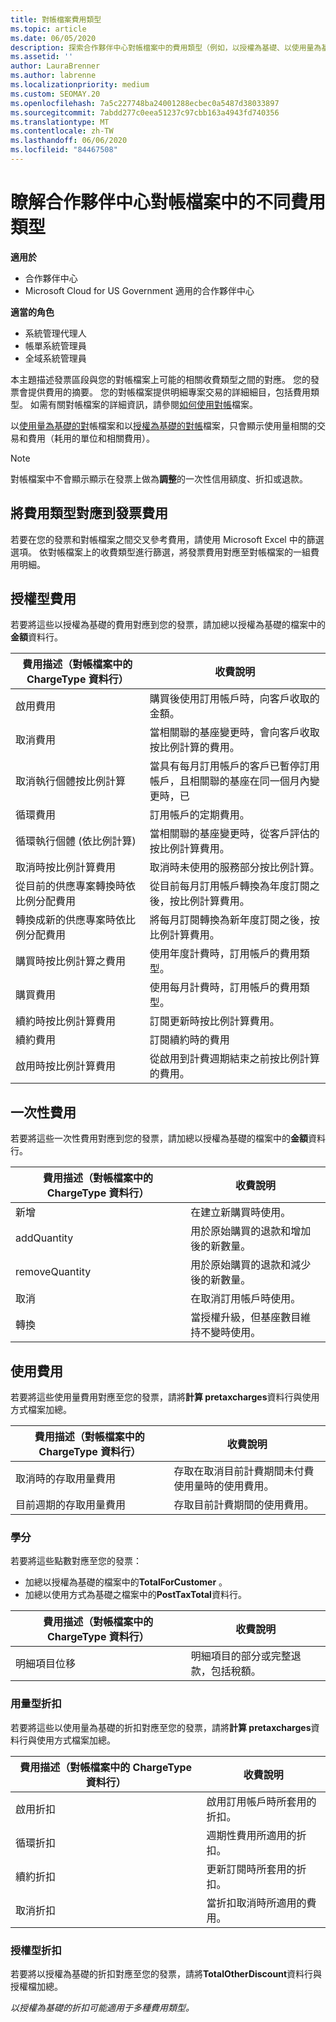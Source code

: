 ```yaml
---
title: 對帳檔案費用類型
ms.topic: article
ms.date: 06/05/2020
description: 探索合作夥伴中心對帳檔案中的費用類型（例如，以授權為基礎、以使用量為基礎和一次性）、點數和折扣。
ms.assetid: ''
author: LauraBrenner
ms.author: labrenne
ms.localizationpriority: medium
ms.custom: SEOMAY.20
ms.openlocfilehash: 7a5c227748ba24001288ecbec0a5487d38033897
ms.sourcegitcommit: 7abdd277c0eea51237c97cbb163a4943fd740356
ms.translationtype: MT
ms.contentlocale: zh-TW
ms.lasthandoff: 06/06/2020
ms.locfileid: "84467508"
---
```

# <a name="understand-the-different-charge-types-in-partner-center-reconciliation-files"></a>瞭解合作夥伴中心對帳檔案中的不同費用類型

**適用於**

- 合作夥伴中心
- Microsoft Cloud for US Government 適用的合作夥伴中心

**適當的角色**

- 系統管理代理人
- 帳單系統管理員
- 全域系統管理員

本主題描述發票區段與您的對帳檔案上可能的相關收費類型之間的對應。 您的發票會提供費用的摘要。 您的對帳檔案提供明細專案交易的詳細細目，包括費用類型。 如需有關對帳檔案的詳細資訊，請參閱[如何使用對帳](use-the-reconciliation-files.md)檔案。

以[使用量為基礎的對](usage-based-recon-files.md)帳檔案和以[授權為基礎的對帳](license-based-recon-files.md)檔案，只會顯示使用量相關的交易和費用（耗用的單位和相關費用）。

> [!NOTE]
> 對帳檔案中不會顯示顯示在發票上做為**調整**的一次性信用額度、折扣或退款。

## <a name="map-charge-types-to-invoice-charges"></a>將費用類型對應到發票費用

若要在您的發票和對帳檔案之間交叉參考費用，請使用 Microsoft Excel 中的篩選選項。 依對帳檔案上的收費類型進行篩選，將發票費用對應至對帳檔案的一組費用明細。

## <a name="license-based-charges"></a>授權型費用

若要將這些以授權為基礎的費用對應到您的發票，請加總以授權為基礎的檔案中的**金額**資料行。

| 費用描述（對帳檔案中的 ChargeType 資料行） | 收費說明 |
| ------------------------------------------------------------- | ------------------ |
| 啟用費用 | 購買後使用訂用帳戶時，向客戶收取的金額。 |
| 取消費用 | 當相關聯的基座變更時，會向客戶收取按比例計算的費用。 |
| 取消執行個體按比例計算 | 當具有每月訂用帳戶的客戶已暫停訂用帳戶，且相關聯的基座在同一個月內變更時，已 |
| 循環費用 | 訂用帳戶的定期費用。 |
| 循環執行個體 (依比例計算) | 當相關聯的基座變更時，從客戶評估的按比例計算費用。 |
| 取消時按比例計算費用 | 取消時未使用的服務部分按比例計算。 |
| 從目前的供應專案轉換時依比例分配費用 | 從目前每月訂用帳戶轉換為年度訂閱之後，按比例計算費用。 |
| 轉換成新的供應專案時依比例分配費用 | 將每月訂閱轉換為新年度訂閱之後，按比例計算費用。 |
| 購買時按比例計算之費用 | 使用年度計費時，訂用帳戶的費用類型。 |
| 購買費用 | 使用每月計費時，訂用帳戶的費用類型。 |
| 續約時按比例計算費用 | 訂閱更新時按比例計算費用。 |
| 續約費用 | 訂閱續約時的費用 |
| 啟用時按比例計算費用 | 從啟用到計費週期結束之前按比例計算的費用。 |

## <a name="one-time-charges"></a>一次性費用

若要將這些一次性費用對應到您的發票，請加總以授權為基礎的檔案中的**金額**資料行。

| 費用描述（對帳檔案中的 ChargeType 資料行） | 收費說明 |
| ------------------------------------------------------------- | ------------------ |
| 新增 | 在建立新購買時使用。 |
| addQuantity | 用於原始購買的退款和增加後的新數量。 |
| removeQuantity | 用於原始購買的退款和減少後的新數量。 |
| 取消 | 在取消訂用帳戶時使用。 |
| 轉換 | 當授權升級，但基座數目維持不變時使用。 |

## <a name="usage-charges"></a>使用費用

若要將這些使用量費用對應至您的發票，請將**計算 pretaxcharges**資料行與使用方式檔案加總。

| 費用描述（對帳檔案中的 ChargeType 資料行） | 收費說明 |
| ------------------------------------------------------------- | ------------------ |
| 取消時的存取用量費用 | 存取在取消目前計費期間未付費使用量時的使用費用。 |
| 目前週期的存取用量費用 | 存取目前計費期間的使用費用。 |

### <a name="credits"></a>學分

若要將這些點數對應至您的發票：

- 加總以授權為基礎的檔案中的**TotalForCustomer** 。
- 加總以使用方式為基礎之檔案中的**PostTaxTotal**資料行。

| 費用描述（對帳檔案中的 ChargeType 資料行） | 收費說明 |
| ------------------------------------------------------------- | ------------------ |
| 明細項目位移 | 明細項目的部分或完整退款，包括稅額。 |

### <a name="usage-based-discounts"></a>用量型折扣

若要將這些以使用量為基礎的折扣對應至您的發票，請將**計算 pretaxcharges**資料行與使用方式檔案加總。

| 費用描述（對帳檔案中的 ChargeType 資料行） | 收費說明 |
| ------------------------------------------------------------- | ------------------ |
| 啟用折扣 | 啟用訂用帳戶時所套用的折扣。 |
| 循環折扣 | 週期性費用所適用的折扣。 |
| 續約折扣 | 更新訂閱時所套用的折扣。 |
| 取消折扣 | 當折扣取消時所適用的費用。 |

### <a name="license-based-discounts"></a>授權型折扣

若要將以授權為基礎的折扣對應至您的發票，請將**TotalOtherDiscount**資料行與授權檔加總。

*以授權為基礎的折扣可能適用于多種費用類型。*
